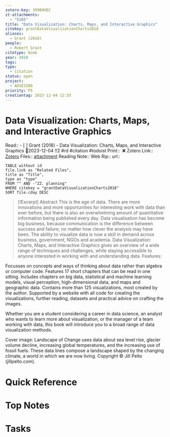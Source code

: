 ```yaml
---
zotero-key: 399B4HEC
zt-attachments:
  - "5165"
title: "Data Visualization: Charts, Maps, and Interactive Graphics"
citekey: grantDataVisualizationCharts2018
aliases:
  - Grant (2018)
people:
  - Robert Grant
citetype: book
year: 2018
tags: 
type:
  - citation
status: open
project:
  - ADSE3200
priority: P5
creationtag: 2023-12-04 12:55
---
```

# Data Visualization: Charts, Maps, and Interactive Graphics
Read:: - [ ] Grant (2018) - Data Visualization: Charts, Maps, and Interactive Graphics 🛫2023-12-04 !!2 #rd #citation #todoist
Print::  ❌
Zotero Link:: [Zotero](zotero://select/library/items/399B4HEC) 
Files:: [attachment](<file:///C:/Users/michaelt/Insync/m@tarlton.info/Google%20Drive/06.%20Zotero/storage_new/Chapman%20and%20HallCRC_2018/Grant_2018_Data%20Visualization.pdf>)
Reading Note::
Web Rip::
url:: 

```dataview
TABLE without id
file.link as "Related Files",
title as "Title",
type as "type"
FROM "" AND -"ZZ. planning"
WHERE citekey = "grantDataVisualizationCharts2018" 
SORT file.cday DESC
```

> [!Excerpt] Abstract
> This is the age of data. There are more innovations and more opportunities for interesting work with data than ever before, but there is also an overwhelming amount of quantitative information being published every day. Data visualisation has become big business, because communication is the difference between success and failure, no matter how clever the analysis may have been. The ability to visualize data is now a skill in demand across business, government, NGOs and academia. Data Visualization: Charts, Maps, and Interactive Graphics gives an overview of a wide range of techniques and challenges, while staying accessible to anyone interested in working with and understanding data.
Features:

Focusses on concepts and ways of thinking about data rather than algebra or computer code.
Features 17 short chapters that can be read in one sitting.
Includes chapters on big data, statistical and machine learning models, visual perception, high-dimensional data, and maps and geographic data.
Contains more than 125 visualizations, most created by the author.
Supported by a website with all code for creating the visualizations, further reading, datasets and practical advice on crafting the images.

Whether you are a student considering a career in data science, an analyst who wants to learn more about visualization, or the manager of a team working with data, this book will introduce you to a broad range of data visualization methods.

Cover image: Landscape of Change uses data about sea level rise, glacier volume decline,
increasing global temperatures, and the increasing use of fossil fuels. These data lines
compose a landscape shaped by the changing climate, a world in which we are now living.
Copyright © Jill Pelto (jillpelto.com).
# Quick Reference

# Top Notes

# Tasks






















